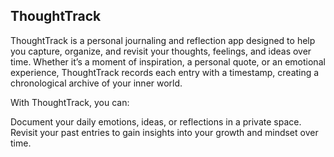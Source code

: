 ## ThoughtTrack

ThoughtTrack is a personal journaling and reflection app designed to help you capture, organize, and revisit your thoughts, feelings, and ideas over time. Whether it’s a moment of inspiration, a personal quote, or an emotional experience, ThoughtTrack records each entry with a timestamp, creating a chronological archive of your inner world.

With ThoughtTrack, you can:

Document your daily emotions, ideas, or reflections in a private space.
Revisit your past entries to gain insights into your growth and mindset over time.
